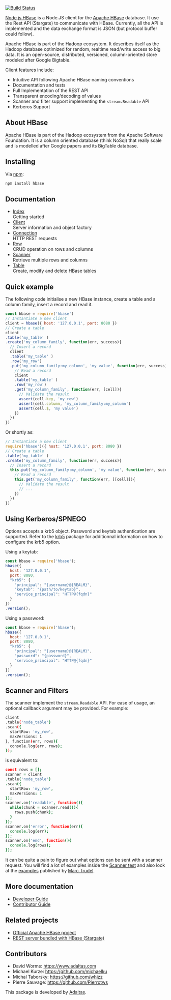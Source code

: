 
[![Build Status](https://secure.travis-ci.org/adaltas/node-hbase.png)](http://travis-ci.org/adaltas/node-hbase)

[Node.js HBase](https://hbase.js.org) is a Node.JS client for the [Apache HBase](https://hbase.apache.org/)
database. It use the Rest API (Stargate) to communicate with HBase. Currently,
all the API is implemented and the data exchange format is JSON (but protocol
buffer could follow).

Apache HBase is part of the Hadoop ecosystem. It describes itself as the Hadoop
database optimized for random, realtime read/write access to big data. It is an
open-source, distributed, versioned, column-oriented store modeled after Google
Bigtable.

Client features include:

*   Intuitive API following Apache HBase naming conventions
*   Documentation and tests
*   Full Implementation of the REST API
*   Transparent encoding/decoding of values
*   Scanner and filter support implementing the `stream.Readable` API
*   Kerberos Support

## About HBase

Apache HBase is part of the Hadoop ecosystem from the Apache Software Foundation. It 
is a column oriented database (think NoSql) that really scale and is modelled 
after Google papers and its BigTable database.

## Installing

Via [npm](http://github.com/isaacs/npm):

```bash
npm install hbase
```

## Documentation

* [Index](https://hbase.js.org/learn/quickstart/)   
  Getting started
* [Client](https://hbase.js.org/api/client/)   
  Server information and object factory
* [Connection](https://hbase.js.org/api/connection/)   
  HTTP REST requests
* [Row](https://hbase.js.org/api/row/)   
  CRUD operation on rows and columns
* [Scanner](https://hbase.js.org/api/scanner/)   
  Retrieve multiple rows and columns
* [Table](https://hbase.js.org/api/table/)   
  Create, modify and delete HBase tables

## Quick example

The following code initialise a new HBase instance, create a table and a column family,
insert a record and read it.

```javascript
const hbase = require('hbase')
// Instantiate a new client
client = hbase({ host: '127.0.0.1', port: 8080 })
// Create a table
client
.table('my_table' )
.create('my_column_family', function(err, success){
  // Insert a record
  client
  .table('my_table' )
  .row('my_row')
  .put('my_column_family:my_column', 'my value', function(err, success){
    // Read a record
    client
    .table('my_table' )
    .row('my_row')
    .get('my_column_family', function(err, [cell]){
      // Validate the result
      assert(cell.key, 'my_row')
      assert(cell.column, 'my_column_family:my_column')
      assert(cell.$, 'my value')
    })
  })
})
```

Or shortly as:

```javascript
// Instantiate a new client
require('hbase')({ host: '127.0.0.1', port: 8080 })
// Create a table
.table('my_table' )
.create('my_column_family', function(err, success){
  // Insert a record
  this.put('my_column_family:my_column', 'my value', function(err, success){
    // Read a record
    this.get('my_column_family', function(err, [[cell]]){
      // Validate the result
      // ...
    })
  })
})
```

## Using Kerberos/SPNEGO

Options accepts a krb5 object. Password and keytab authentication are supported. 
Refer to the [krb5] package for additionnal information on how to configure the
krb5 option.

Using a keytab:

```javascript
const hbase = require('hbase');
hbase({
  host: '127.0.0.1',
  port: 8080,
  "krb5": {
    "principal": "{username}@{REALM}",
    "keytab": "{path/to/keytab}",
    "service_principal": "HTTP@{fqdn}"
  }
})
.version();
```

Using a password:

```javascript
const hbase = require('hbase');
hbase({
  host: '127.0.0.1',
  port: 8080,
  "krb5": {
    "principal": "{username}@{REALM}",
    "password": "{password}",
    "service_principal": "HTTP@{fqdn}"
  }
})
.version();
```

## Scanner and Filters

The scanner implement the `stream.Readable` API. For ease of usage, an optional
callback argument may be provided. For example:

```bash
client
.table('node_table')
.scan({
  startRow: 'my_row',
  maxVersions: 1
}, function(err, rows){
  console.log(err, rows);
});
```

is equivalent to:

```coffee
const rows = [];
scanner = client
.table('node_table')
.scan({
  startRow: 'my_row',
  maxVersions: 1
});
scanner.on('readable', function(){
  while(chunk = scanner.read()){
    rows.push(chunk);
  }
});
scanner.on('error', function(err){
  console.log(err);
});
scanner.on('end', function(){
  console.log(rows);
});
```

It can be quite a pain to figure out what options can be sent
with a scanner request. You will find a lot of examples inside the 
[Scanner test][scanner] and also look at the [examples][mt_samples] published by
[Marc Trudel][mt_home].

## More documentation

*   [Developer Guide](https://hbase.js.org/learn/developer/)
*   [Contributor Guide](https://hbase.js.org/learn/contribute/)

## Related projects

*   [Official Apache HBase project](http://hbase.apache.org)
*   [REST server bundled with HBase (Stargate)](https://wiki.apache.org/hadoop/Hbase/Stargate)

## Contributors

*   David Worms: <https://www.adaltas.com>
*   Michael Kurze: <https://github.com/michaelku>
*   Michal Taborsky: <https://github.com/whizz>
*   Pierre Sauvage: <https://github.com/Pierrotws>

This package is developed by [Adaltas](http://www.adaltas.com).

[ryba]: https://github.com/ryba-io/ryba
[scanner]: https://github.com/adaltas/node-hbase/blob/master/test/scanner.coffee
[mt_samples]: https://gist.github.com/3979381
[mt_home]: https://github.com/stelcheck
[krb5]: https://github.com/adaltas/node-krb5
